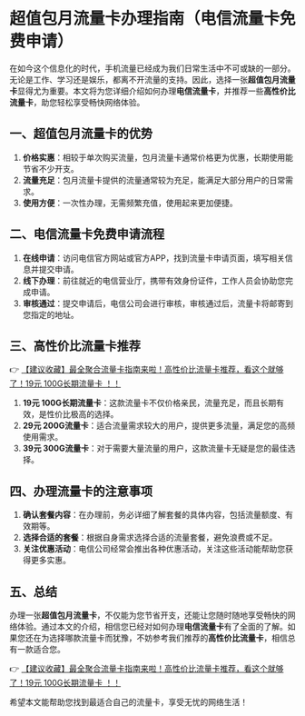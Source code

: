 # 超值包月流量卡办理指南（电信流量卡免费申请）

在如今这个信息化的时代，手机流量已经成为我们日常生活中不可或缺的一部分。无论是工作、学习还是娱乐，都离不开流量的支持。因此，选择一张**超值包月流量卡**显得尤为重要。本文将为您详细介绍如何办理**电信流量卡**，并推荐一些**高性价比流量卡**，助您轻松享受畅快网络体验。

## 一、超值包月流量卡的优势

1. **价格实惠**：相较于单次购买流量，包月流量卡通常价格更为优惠，长期使用能节省不少开支。
2. **流量充足**：包月流量卡提供的流量通常较为充足，能满足大部分用户的日常需求。
3. **使用方便**：一次性办理，无需频繁充值，使用起来更加便捷。

## 二、电信流量卡免费申请流程

1. **在线申请**：访问电信官方网站或官方APP，找到流量卡申请页面，填写相关信息并提交申请。
2. **线下办理**：前往就近的电信营业厅，携带有效身份证件，工作人员会协助您完成申请。
3. **审核通过**：提交申请后，电信公司会进行审核，审核通过后，流量卡将邮寄到您指定的地址。

## 三、高性价比流量卡推荐

👉 [【建议收藏】最全聚合流量卡指南来啦！高性价比流量卡推荐，看这个就够了！19元 100G长期流量卡 ！！](https://bit.ly/Liuliangka)

1. **19元 100G长期流量卡**：这款流量卡不仅价格亲民，流量充足，而且长期有效，是性价比极高的选择。
2. **29元 200G流量卡**：适合流量需求较大的用户，提供更多流量，满足您的高频使用需求。
3. **39元 300G流量卡**：对于需要大量流量的用户，这款流量卡无疑是您的最佳选择。

## 四、办理流量卡的注意事项

1. **确认套餐内容**：在办理前，务必详细了解套餐的具体内容，包括流量额度、有效期等。
2. **选择合适的套餐**：根据自身需求选择合适的流量套餐，避免浪费或不足。
3. **关注优惠活动**：电信公司经常会推出各种优惠活动，关注这些活动能帮助您获得更多实惠。

## 五、总结

办理一张**超值包月流量卡**，不仅能为您节省开支，还能让您随时随地享受畅快的网络体验。通过本文的介绍，相信您已经对如何办理**电信流量卡**有了全面的了解。如果您还在为选择哪款流量卡而犹豫，不妨参考我们推荐的**高性价比流量卡**，相信总有一款适合您。

👉 [【建议收藏】最全聚合流量卡指南来啦！高性价比流量卡推荐，看这个就够了！19元 100G长期流量卡 ！！](https://bit.ly/Liuliangka)

希望本文能帮助您找到最适合自己的流量卡，享受无忧的网络生活！